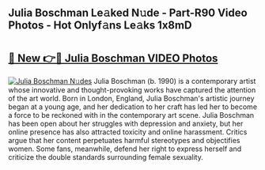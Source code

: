 ## Julia Boschman Le𝚊ked N𝚞de - Part-R90 Video Photos - Hot Onlyf𝚊ns Le𝚊ks 1x8mD

# <h2><a href="http://ab75502.deff.icu/?id=Julia+Boschman">🔗 New 👉🔴 Julia Boschman VIDEO Photos</a></h2>

[![Julia Boschman N𝚞des](https://i.imgur.com/rIISA9y.gif)](http://ab75502.deff.icu/?id=Julia+Boschman)
Julia Boschman (b. 1990) is a contemporary artist whose innovative and thought-provoking works have captured the attention of the art world. Born in London, England, Julia Boschman's artistic journey began at a young age, and her dedication to her craft has led her to become a force to be reckoned with in the contemporary art scene. Julia Boschman has been open about her struggles with depression and anxiety, but her online presence has also attracted toxicity and online harassment. Critics argue that her content perpetuates harmful stereotypes and objectifies women. Some fans, meanwhile, defend her right to express herself and criticize the double standards surrounding female sexuality.
